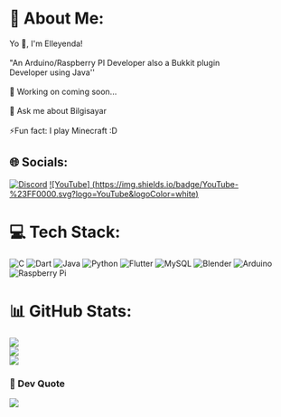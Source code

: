 # 💫 About Me:
Yo 🥥, I'm Elleyenda!<br><br>"An Arduino/Raspberry PI Developer also a Bukkit plugin <br>Developer using Java''<br><br>🧰 Working on coming soon...<br><br>💬 Ask me about Bilgisayar<br><br>⚡Fun fact: I play Minecraft :D


## 🌐 Socials:
[![Discord](https://img.shields.io/badge/Discord-%237289DA.svg?logo=discord&logoColor=white)](htttps://discord.gg/m7gakeJF8E) [![YouTube] (https://img.shields.io/badge/YouTube-%23FF0000.svg?logo=YouTube&logoColor=white)](https://youtube.com/channel/UCW0n9V3liyN3ty_4hSRLqWA)

# 💻 Tech Stack:
![C](https://img.shields.io/badge/c-%2300599C.svg?style=for-the-badge&logo=c&logoColor=white) ![Dart](https://img.shields.io/badge/dart-%230175C2.svg?style=for-the-badge&logo=dart&logoColor=white) ![Java](https://img.shields.io/badge/java-%23ED8B00.svg?style=for-the-badge&logo=java&logoColor=white) ![Python](https://img.shields.io/badge/python-3670A0?style=for-the-badge&logo=python&logoColor=ffdd54) ![Flutter](https://img.shields.io/badge/Flutter-%2302569B.svg?style=for-the-badge&logo=Flutter&logoColor=white) ![MySQL](https://img.shields.io/badge/mysql-%2300f.svg?style=for-the-badge&logo=mysql&logoColor=white) ![Blender](https://img.shields.io/badge/blender-%23F5792A.svg?style=for-the-badge&logo=blender&logoColor=white) ![Arduino](https://img.shields.io/badge/-Arduino-00979D?style=for-the-badge&logo=Arduino&logoColor=white) ![Raspberry Pi](https://img.shields.io/badge/-RaspberryPi-C51A4A?style=for-the-badge&logo=Raspberry-Pi)
# 📊 GitHub Stats:
![](https://github-readme-stats.vercel.app/api?username=Elleyenda&theme=dark&hide_border=true&include_all_commits=true&count_private=false)<br/>
![](https://github-readme-streak-stats.herokuapp.com/?user=Elleyenda&theme=dark&hide_border=true)<br/>
![](https://github-readme-stats.vercel.app/api/top-langs/?username=Elleyenda&theme=dark&hide_border=true&include_all_commits=true&count_private=false&layout=compact)

### 💽 Dev Quote
![](https://quotes-github-readme.vercel.app/api?type=horizontal&theme=radical)
